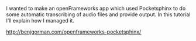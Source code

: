 I wanted to make an openFrameworks app which used Pocketsphinx to do some automatic transcribing of audio files and provide output. In this tutorial I’ll explain how I managed it.

http://benjgorman.com/openframeworks-pocketsphinx/
